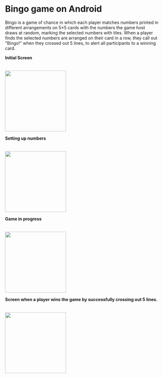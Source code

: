# Bingo game on Android

Bingo is a game of chance in which each player matches numbers printed in different arrangements on 5×5 cards with the numbers the game host draws at random, marking the selected numbers with tiles. When a player finds the selected numbers are arranged on their card in a row, they call out "Bingo!" when they crossed out 5 lines, to alert all participants to a winning card.

<b>Initial Screen </b> </br> </br> </br>
<img src="https://user-images.githubusercontent.com/26905542/37950821-be78b7ca-31b7-11e8-8465-674dd350bfb1.png" width="200">


<b>Setting up numbers </b> </br>  </br> </br>
<img src="https://user-images.githubusercontent.com/26905542/37951002-71f1989e-31b8-11e8-9b8e-f399e9fbd4e4.png" width="200">


<b>Game in progress</b> </br> </br> </br>
<img src="https://user-images.githubusercontent.com/26905542/37951022-809b3dbe-31b8-11e8-9c1b-f64a8c5b79f2.png" width="200">


<b>Screen when a player wins the game by successfully crossing out 5 lines.</b> </br> </br> </br>
<img src="https://user-images.githubusercontent.com/26905542/37951032-884d2a04-31b8-11e8-8114-fad0137ab43f.png" width="200">
